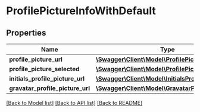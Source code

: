 # ProfilePictureInfoWithDefault

## Properties
Name | Type | Description | Notes
------------ | ------------- | ------------- | -------------
**profile_picture_url** | [**\Swagger\Client\Model\ProfilePictureUrl**](ProfilePictureUrl.md) |  | [optional] 
**profile_picture_selected** | [**\Swagger\Client\Model\ProfilePictureSelected**](ProfilePictureSelected.md) |  | 
**initials_profile_picture_url** | [**\Swagger\Client\Model\InitialsProfilePictureUrl**](InitialsProfilePictureUrl.md) |  | 
**gravatar_profile_picture_url** | [**\Swagger\Client\Model\GravatarProfilePictureUrl**](GravatarProfilePictureUrl.md) |  | 

[[Back to Model list]](../README.md#documentation-for-models) [[Back to API list]](../README.md#documentation-for-api-endpoints) [[Back to README]](../README.md)


